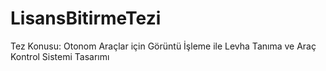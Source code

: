 # LisansBitirmeTezi
Tez Konusu: Otonom Araçlar için Görüntü İşleme ile Levha Tanıma ve Araç Kontrol Sistemi Tasarımı
